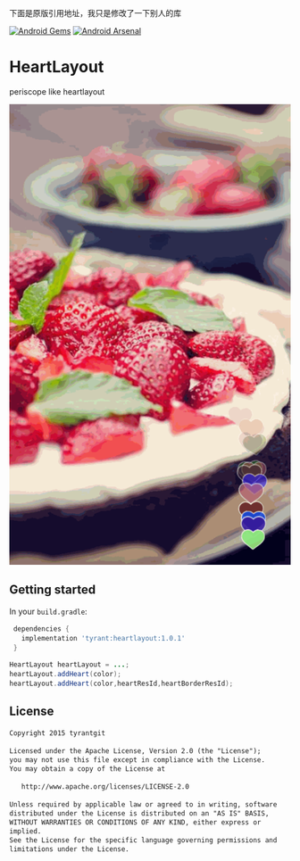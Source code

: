 下面是原版引用地址，我只是修改了一下别人的库

[![Android Gems](http://www.android-gems.com/badge/tyrantgit/HeartLayout.svg?branch=master)](http://www.android-gems.com/lib/tyrantgit/HeartLayout)
[![Android Arsenal](https://img.shields.io/badge/Android%20Arsenal-HeartLayout-brightgreen.svg?style=flat)](http://android-arsenal.com/details/3/2558)

# HeartLayout
periscope like heartlayout

![heartlayout.gif](assets/heartlayout.gif)

## Getting started

In your `build.gradle`:

```gradle
 dependencies {
   implementation 'tyrant:heartlayout:1.0.1'
 }
```

```java
HeartLayout heartLayout = ...;
heartLayout.addHeart(color);
heartLayout.addHeart(color,heartResId,heartBorderResId);
```

## License

    Copyright 2015 tyrantgit

    Licensed under the Apache License, Version 2.0 (the "License");
    you may not use this file except in compliance with the License.
    You may obtain a copy of the License at

       http://www.apache.org/licenses/LICENSE-2.0

    Unless required by applicable law or agreed to in writing, software
    distributed under the License is distributed on an "AS IS" BASIS,
    WITHOUT WARRANTIES OR CONDITIONS OF ANY KIND, either express or implied.
    See the License for the specific language governing permissions and
    limitations under the License.
